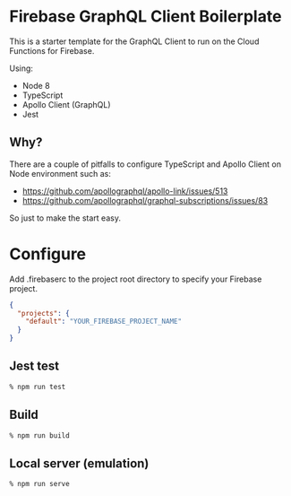 # Firebase GraphQL Client Boilerplate

This is a starter template for the GraphQL Client to run on the Cloud Functions for Firebase.

Using:
- Node 8
- TypeScript
- Apollo Client (GraphQL)
- Jest

## Why?

There are a couple of pitfalls to configure TypeScript and Apollo Client on Node environment such as:

- https://github.com/apollographql/apollo-link/issues/513
- https://github.com/apollographql/graphql-subscriptions/issues/83

So just to make the start easy.

# Configure

Add .firebaserc to the project root directory to specify your Firebase project.

```json
{
  "projects": {
    "default": "YOUR_FIREBASE_PROJECT_NAME"
  }
}
```

## Jest test

```zsh
% npm run test
```

## Build

```zsh
% npm run build
```

## Local server (emulation)

```zsh
% npm run serve
```
